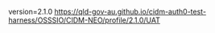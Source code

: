 version=2.1.0
https://qld-gov-au.github.io/cidm-auth0-test-harness/OSSSIO/CIDM-NEO/profile/2.1.0/UAT
